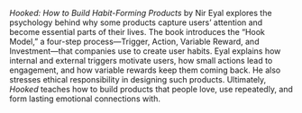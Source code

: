 *Hooked: How to Build Habit-Forming Products* by Nir Eyal explores the psychology behind why some products capture users’ attention and become essential parts of their lives. The book introduces the “Hook Model,” a four-step process—Trigger, Action, Variable Reward, and Investment—that companies use to create user habits. Eyal explains how internal and external triggers motivate users, how small actions lead to engagement, and how variable rewards keep them coming back. He also stresses ethical responsibility in designing such products. Ultimately, *Hooked* teaches how to build products that people love, use repeatedly, and form lasting emotional connections with.
